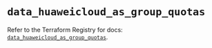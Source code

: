 # `data_huaweicloud_as_group_quotas`

Refer to the Terraform Registry for docs: [`data_huaweicloud_as_group_quotas`](https://registry.terraform.io/providers/huaweicloud/huaweicloud/1.71.1/docs/data-sources/as_group_quotas).
